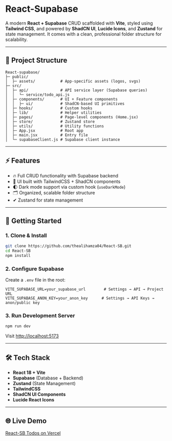 

# React-Supabase

A modern **React + Supabase** CRUD scaffolded with **Vite**, styled using **Tailwind CSS**, and powered by **ShadCN UI**, **Lucide Icons**, and **Zustand** for state management.
It comes with a clean, professional folder structure for scalability.

---

## 📂 Project Structure

```
React-supabase/
├─ public/              
│  ├─ assets/           # App-specific assets (logos, svgs)
├─ src/
│  ├─ api/              # API service layer (Supabase queries)
│  │  └─ service/todo_api.js
│  ├─ components/       # UI + Feature components
│  │  ├─ ui/            # ShadCN-based UI primitives
│  ├─ hooks/            # Custom hooks
│  ├─ lib/              # Helper utilities
│  ├─ pages/            # Page-level components (Home.jsx)
│  ├─ store/            # Zustand store
│  ├─ utils/            # Utility functions
│  ├─ App.jsx           # Root app
│  ├─ main.jsx          # Entry file
│  └─ supabaseClient.js # Supabase client instance
```

---

## ⚡ Features

* 🔥 Full CRUD functionality with Supabase backend
* 🎨 UI built with TailwindCSS + ShadCN components
* 🌓 Dark mode support via custom hook (`useDarkMode`)
* 🗂 Organized, scalable folder structure
* ✔ Zustand for state management

---

## 🚀 Getting Started

### 1. Clone & Install

```bash
git clone https://github.com/thealihamza04/React-SB.git
cd React-SB
npm install
```

### 2. Configure Supabase

Create a `.env` file in the root:

```env
VITE_SUPABASE_URL=your_supabase_url        # Settings → API → Project URL
VITE_SUPABASE_ANON_KEY=your_anon_key      # Settings → API Keys → anon/public key
```

### 3. Run Development Server

```bash
npm run dev
```

Visit [http://localhost:5173](http://localhost:5173)

---

## 🛠 Tech Stack

* **React 18 + Vite**
* **Supabase** (Database + Backend)
* **Zustand** (State Management)
* **TailwindCSS**
* **ShadCN UI Components**
* **Lucide React Icons**

---

## 🌐 Live Demo

[React-SB Todos on Vercel](https://react-sb-todos.vercel.app/)

